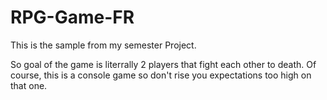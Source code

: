 # RPG-Game-FR
This is the sample from my semester Project.

So goal of the game is literrally 2 players that fight each other to death.
Of course, this is a console game so don't rise you expectations too high on that one.
